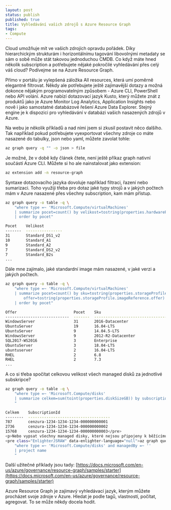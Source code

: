 ```yaml
---
layout: post
status: publish
published: true
title: Vyhledávání vašich zdrojů s Azure Resource Graph
tags:
- Compute
---
```

Cloud umožňuje mít ve vašich zdrojích opravdu pořádek. Díky hierarchickým strukturám i horizontálnímu tagování libovolnými metadaty se sám o sobě může stát takovou jednoduchou CMDB. Co když máte hned několik subscription a potřebujete nějaké pokročilé vyhledávání přes celý váš cloud? Podívejme se na Azure Resource Graph.

Přímo v portálu je vylepšená záložka All resources, která umí poměrně elegantně filtrovat. Někdy ale potřebujete ještě zajímavější dotazy a možná dokonce nějakým programovatelným způsobem - Azure CLI, PowerShell nebo API volání. Azure nabízí dotazovací jazyk Kusto, který můžete znát z produktů jako je Azure Monitor Log Analytics, Application Insights nebo nově i jako samostatné databázové řešení Azure Data Explorer. Stejný engine je k dispozici pro vyhledávání v databázi vašich nasazených zdrojů v Azure.

Na webu je několik příkladů a nad nimi jsem si zkusil postavit něco dalšího. Tak například pokud potřebujete vyexportovat všechny zdroje co máte nasazené do tabulky, json nebo yaml, můžete zavolat tohle:

```bash
az graph query -q "" -o json > file
```

Je možné, že v době kdy článek čtete, není ještě příkaz graph nativní součástí Azure CLI. Můžete si ho ale nainstalovat jako extension:

```bash
az extension add -n resource-graph
```

Syntaxe dotazovacího jazyka dovoluje například filtraci, řazení nebo sumarizaci. Toho využiji třeba pro dotaz jaké typy strojů a v jakých počtech mám v Azure nasazené přes všechny subscription, kam mám přístup.

```bash
az graph query -o table -q \
    "where type =~ 'Microsoft.Compute/virtualMachines' 
    | summarize pocet=count() by velikost=tostring(properties.hardwareProfile.vmSize)
    | order by pocet"

Pocet    Velikost
-------  ----------------
31       Standard_DS1_v2
10       Standard_A1
9        Standard_A2
7        Standard_DS2_v2
7        Standard_B2s
...
```

Dále mne zajímalo, jaké standardní image mám nasazené, v jaké verzi a jakých počtech.

```bash
az graph query -o table -q \
    "where type =~ 'Microsoft.Compute/virtualMachines' 
    | summarize pocet=count() by sku=tostring(properties.storageProfile.imageReference.sku), 
        offer=tostring(properties.storageProfile.imageReference.offer)
    | order by pocet"

Offer                         Pocet    Sku
----------------------------  -------  -------------------------------------
WindowsServer                 31       2016-Datacenter
UbuntuServer                  19       16.04-LTS
UbuntuServer                  9        14.04.5-LTS
WindowsServer                 9        2012-R2-Datacenter
SQL2017-WS2016                3        Enterprise
UbuntuServer                  3        18.04-LTS
ubuntuserver                  2        16.04-LTS
RHEL                          2        6.8
RHEL                          2        7.3
...
```

A co si třeba spočítat celkovou velikost všech managed disků za jednotlivé subskripce?

```bash
az graph query -o table -q \
    "where type =~ 'Microsoft.Compute/disks'
    | summarize celkem=sum(toint(properties.diskSizeGB)) by subscriptionId
    " 

Celkem    SubscriptionId
--------  ------------------------------------
787       cenzura-1234-1234-1234-000000000001
2736      cenzura-1234-1234-1234-000000000002
15768     cenzura-1234-1234-1234-000000000003</pre>
<p>Nebo vypsat všechny managed disky, které nejsou připojeny k běžícímu nebo vypnutému stroji? Použiji funkci project, kterou si vyberu jen jeden sloupeček.</p>
<pre class="EnlighterJSRAW" data-enlighter-language="null">az graph query -o table -q \
    "where type =~ 'Microsoft.Compute/disks' and managedBy =~ ''
    | project name
    "
```

Další užitečné příklady jsou tady: [https://docs.microsoft.com/en-us/azure/governance/resource-graph/samples/starter](https://docs.microsoft.com/en-us/azure/governance/resource-graph/samples/starter)

Azure Resource Graph je zajímavý vyhledávací jazyk, kterým můžete procházet svoje zdroje v Azure. Hledat je podle tagů, vlastností, počítat, agregovat. To se může někdy docela hodit.

